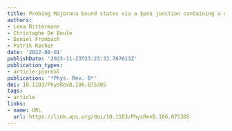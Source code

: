 ```yaml
---
title: Probing Majorana bound states via a $pn$ junction containing a quantum dot
authors:
- Lena Bittermann
- Christophe De Beule
- Daniel Frombach
- Patrik Recher
date: '2022-08-01'
publishDate: '2023-11-23T23:23:33.787613Z'
publication_types:
- article-journal
publication: '*Phys. Rev. B*'
doi: 10.1103/PhysRevB.106.075305
tags:
- article
links:
- name: URL
  url: https://link.aps.org/doi/10.1103/PhysRevB.106.075305
---
```

